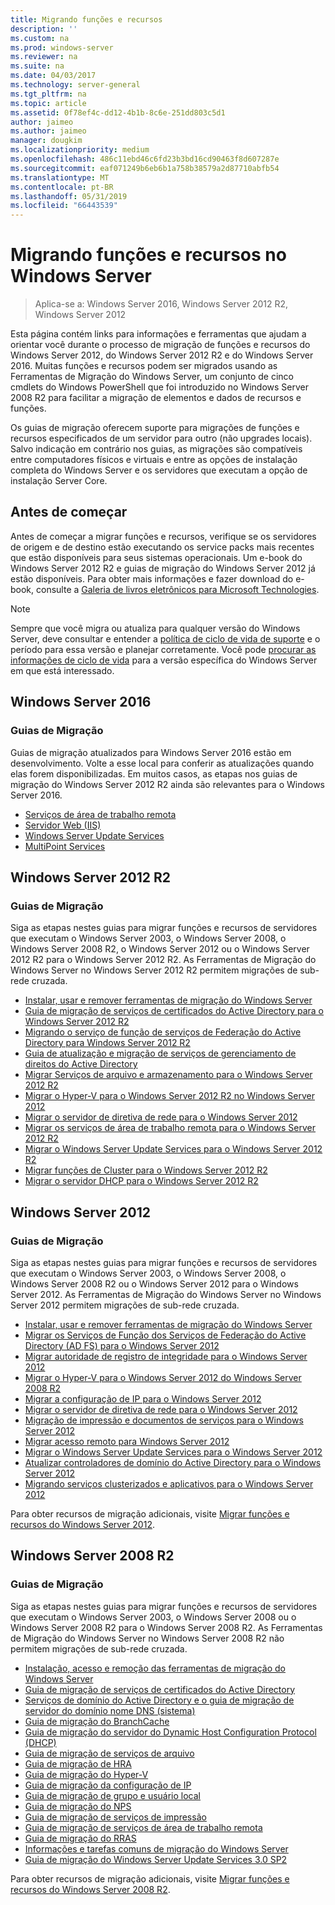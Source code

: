 ```yaml
---
title: Migrando funções e recursos
description: ''
ms.custom: na
ms.prod: windows-server
ms.reviewer: na
ms.suite: na
ms.date: 04/03/2017
ms.technology: server-general
ms.tgt_pltfrm: na
ms.topic: article
ms.assetid: 0f78ef4c-dd12-4b1b-8c6e-251dd803c5d1
author: jaimeo
ms.author: jaimeo
manager: dougkim
ms.localizationpriority: medium
ms.openlocfilehash: 486c11ebd46c6fd23b3bd16cd90463f8d607287e
ms.sourcegitcommit: eaf071249b6eb6b1a758b38579a2d87710abfb54
ms.translationtype: MT
ms.contentlocale: pt-BR
ms.lasthandoff: 05/31/2019
ms.locfileid: "66443539"
---
```

# <a name="migrating-roles-and-features-in-windows-server"></a>Migrando funções e recursos no Windows Server

>Aplica-se a: Windows Server 2016, Windows Server 2012 R2, Windows Server 2012

Esta página contém links para informações e ferramentas que ajudam a orientar você durante o processo de migração de funções e recursos do Windows Server 2012, do Windows Server 2012 R2 e do Windows Server 2016. Muitas funções e recursos podem ser migrados usando as Ferramentas de Migração do Windows Server, um conjunto de cinco cmdlets do Windows PowerShell que foi introduzido no Windows Server 2008 R2 para facilitar a migração de elementos e dados de recursos e funções.

Os guias de migração oferecem suporte para migrações de funções e recursos especificados de um servidor para outro (não upgrades locais). Salvo indicação em contrário nos guias, as migrações são compatíveis entre computadores físicos e virtuais e entre as opções de instalação completa do Windows Server e os servidores que executam a opção de instalação Server Core.  

## <a name="before-you-begin"></a>Antes de começar

Antes de começar a migrar funções e recursos, verifique se os servidores de origem e de destino estão executando os service packs mais recentes que estão disponíveis para seus sistemas operacionais.
Um e-book do Windows Server 2012 R2 e guias de migração do Windows Server 2012 já estão disponíveis. Para obter mais informações e fazer download do e-book, consulte a [Galeria de livros eletrônicos para Microsoft Technologies](https://social.technet.microsoft.com/wiki/contents/articles/11608.e-book-gallery-for-microsoft-technologies.aspx#MigrateRoles). 

>[!NOTE]
>Sempre que você migra ou atualiza para qualquer versão do Windows Server, deve consultar e entender a [política de ciclo de vida de suporte](https://support.microsoft.com/lifecycle) e o período para essa versão e planejar corretamente. Você pode [procurar as informações de ciclo de vida](https://support.microsoft.com/lifecycle) para a versão específica do Windows Server em que está interessado.
 
## <a name="windows-server-2016"></a>Windows Server 2016

### <a name="migration-guides"></a>Guias de Migração
Guias de migração atualizados para Windows Server 2016 estão em desenvolvimento. Volte a esse local para conferir as atualizações quando elas forem disponibilizadas. Em muitos casos, as etapas nos guias de migração do Windows Server 2012 R2 ainda são relevantes para o Windows Server 2016.

- [Serviços de área de trabalho remota](https://technet.microsoft.com/windows-server-docs/compute/remote-desktop-services/migrate-rds-role-services)
- [Servidor Web (IIS)](https://www.iis.net/downloads/microsoft/web-deploy)
- [Windows Server Update Services](https://technet.microsoft.com/library/hh852339.aspx)
- [MultiPoint Services](https://technet.microsoft.com/windows-server-docs/compute/remote-desktop-services/multipoint-services/multipoint-services-migrate)
 
## <a name="windows-server-2012-r2"></a>Windows Server 2012 R2

### <a name="migration-guides"></a>Guias de Migração
Siga as etapas nestes guias para migrar funções e recursos de servidores que executam o Windows Server 2003, o Windows Server 2008, o Windows Server 2008 R2, o Windows Server 2012 ou o Windows Server 2012 R2 para o Windows Server 2012 R2. As Ferramentas de Migração do Windows Server no Windows Server 2012 R2 permitem migrações de sub-rede cruzada.

- [Instalar, usar e remover ferramentas de migração do Windows Server](https://technet.microsoft.com/library/jj134202.aspx)
- [Guia de migração de serviços de certificados do Active Directory para o Windows Server 2012 R2](https://technet.microsoft.com/library/dn486797.aspx)
- [Migrando o serviço de função de serviços de Federação do Active Directory para Windows Server 2012 R2](https://technet.microsoft.com/library/dn486815.aspx)
- [Guia de atualização e migração de serviços de gerenciamento de direitos do Active Directory](https://technet.microsoft.com/library/cc754277.aspx)
- [Migrar Serviços de arquivo e armazenamento para o Windows Server 2012 R2](https://technet.microsoft.com/library/dn479292.aspx)
- [Migrar o Hyper-V para o Windows Server 2012 R2 no Windows Server 2012](https://technet.microsoft.com/library/dn486799.aspx)
- [Migrar o servidor de diretiva de rede para o Windows Server 2012](https://technet.microsoft.com/library/hh831652)
- [Migrar os serviços de área de trabalho remota para o Windows Server 2012 R2](https://technet.microsoft.com/library/dn479239.aspx)
- [Migrar o Windows Server Update Services para o Windows Server 2012 R2](https://technet.microsoft.com/library/hh852339.aspx)
- [Migrar funções de Cluster para o Windows Server 2012 R2](https://technet.microsoft.com/library/dn530779.aspx)
- [Migrar o servidor DHCP para o Windows Server 2012 R2](https://technet.microsoft.com/library/dn495425.aspx)
 
## <a name="windows-server-2012"></a>Windows Server 2012

### <a name="migration-guides"></a>Guias de Migração
Siga as etapas nestes guias para migrar funções e recursos de servidores que executam o Windows Server 2003, o Windows Server 2008, o Windows Server 2008 R2 ou o Windows Server 2012 para o Windows Server 2012. As Ferramentas de Migração do Windows Server no Windows Server 2012 permitem migrações de sub-rede cruzada.

- [Instalar, usar e remover ferramentas de migração do Windows Server](https://technet.microsoft.com/library/jj134202)
- [Migrar os Serviços de Função dos Serviços de Federação do Active Directory (AD FS) para o Windows Server 2012](https://technet.microsoft.com/library/jj647765)
- [Migrar autoridade de registro de integridade para o Windows Server 2012](https://technet.microsoft.com/library/hh831513)
- [Migrar o Hyper-V para o Windows Server 2012 do Windows Server 2008 R2](https://technet.microsoft.com/library/jj574113)
- [Migrar a configuração de IP para o Windows Server 2012](https://technet.microsoft.com/library/jj574133)
- [Migrar o servidor de diretiva de rede para o Windows Server 2012](https://technet.microsoft.com/library/hh831652)
- [Migração de impressão e documentos de serviços para o Windows Server 2012](https://technet.microsoft.com/library/jj134150)
- [Migrar acesso remoto para Windows Server 2012](https://technet.microsoft.com/library/hh831423)
- [Migrar o Windows Server Update Services para o Windows Server 2012](https://technet.microsoft.com/library/hh852339)
- [Atualizar controladores de domínio do Active Directory para o Windows Server 2012](https://technet.microsoft.com/library/hh994618.aspx)
- [Migrando serviços clusterizados e aplicativos para o Windows Server 2012](https://technet.microsoft.com/library/dn486790.aspx)
 

Para obter recursos de migração adicionais, visite [Migrar funções e recursos do Windows Server 2012](https://technet.microsoft.com/library/jj134039).

## <a name="windows-server-2008-r2"></a>Windows Server 2008 R2

### <a name="migration-guides"></a>Guias de Migração
Siga as etapas nestes guias para migrar funções e recursos de servidores que executam o Windows Server 2003, o Windows Server 2008 ou o Windows Server 2008 R2 para o Windows Server 2008 R2. As Ferramentas de Migração do Windows Server no Windows Server 2008 R2 não permitem migrações de sub-rede cruzada.

- [Instalação, acesso e remoção das ferramentas de migração do Windows Server](https://technet.microsoft.com/library/dd379545)
- [Guia de migração de serviços de certificados do Active Directory](https://technet.microsoft.com/library/ee126170)
- [Serviços de domínio do Active Directory e o guia de migração de servidor do domínio nome DNS (sistema)](https://technet.microsoft.com/library/dd379558)
- [Guia de migração do BranchCache](https://technet.microsoft.com/library/dd548365)
- [Guia de migração do servidor do Dynamic Host Configuration Protocol (DHCP)](https://technet.microsoft.com/library/dd379535)
- [Guia de migração de serviços de arquivo](https://technet.microsoft.com/library/dd379487)
- [Guia de migração de HRA](https://technet.microsoft.com/library/ee791829)
- [Guia de migração do Hyper-V](https://technet.microsoft.com/library/ee849855)
- [Guia de migração da configuração de IP](https://technet.microsoft.com/library/dd379537)
- [Guia de migração de grupo e usuário local](https://technet.microsoft.com/library/dd379531)
- [Guia de migração do NPS](https://technet.microsoft.com/library/ee791849)
- [Guia de migração de serviços de impressão](https://technet.microsoft.com/library/dd379488)
- [Guia de migração de serviços de área de trabalho remota](https://technet.microsoft.com/library/ff849223)
- [Guia de migração do RRAS](https://technet.microsoft.com/library/ee822825)
- [Informações e tarefas comuns de migração do Windows Server](https://technet.microsoft.com/library/ff400258)
- [Guia de migração do Windows Server Update Services 3.0 SP2](https://technet.microsoft.com/library/ee822826)
 
Para obter recursos de migração adicionais, visite [Migrar funções e recursos do Windows Server 2008 R2](https://technet.microsoft.com/library/dd365353).
